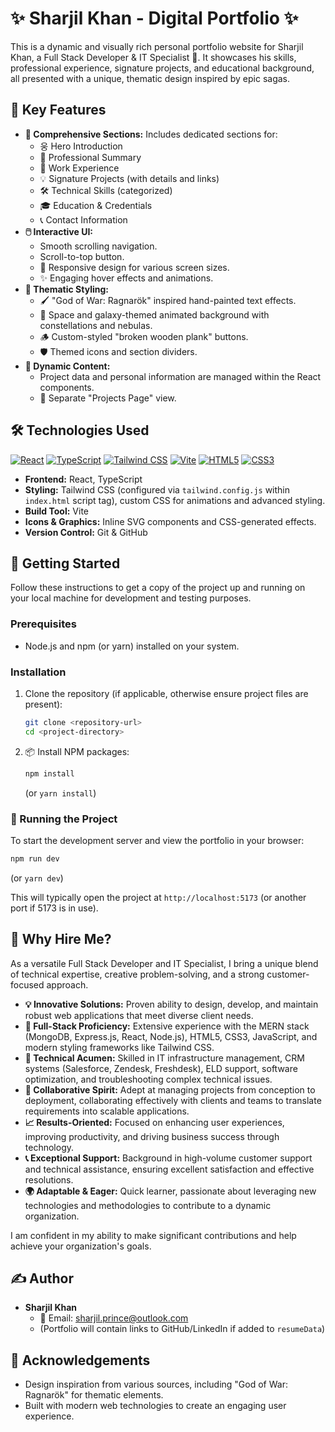# ✨ Sharjil Khan - Digital Portfolio ✨

This is a dynamic and visually rich personal portfolio website for Sharjil Khan, a Full Stack Developer & IT Specialist 🚀. It showcases his skills, professional experience, signature projects, and educational background, all presented with a unique, thematic design inspired by epic sagas.

## 🌟 Key Features

*   **📜 Comprehensive Sections:** Includes dedicated sections for:
    *   웅 Hero Introduction
    *   📝 Professional Summary
    *   💼 Work Experience
    *   💡 Signature Projects (with details and links)
    *   🛠️ Technical Skills (categorized)
    *   🎓 Education & Credentials
    *   📞 Contact Information
*   **🖱️ Interactive UI:**
    *   Smooth scrolling navigation.
    *   Scroll-to-top button.
    *   📱 Responsive design for various screen sizes.
    *   ✨ Engaging hover effects and animations.
*   **🎨 Thematic Styling:**
    *   🖌️ "God of War: Ragnarök" inspired hand-painted text effects.
    *   🌌 Space and galaxy-themed animated background with constellations and nebulas.
    *   🪵 Custom-styled "broken wooden plank" buttons.
    *   🛡️ Themed icons and section dividers.
*   **🔄 Dynamic Content:**
    *   Project data and personal information are managed within the React components.
    *   📄 Separate "Projects Page" view.

## 🛠️ Technologies Used

[![React](https://img.shields.io/badge/React-20232A?style=for-the-badge&logo=react&logoColor=61DAFB)](https://reactjs.org/)
[![TypeScript](https://img.shields.io/badge/TypeScript-007ACC?style=for-the-badge&logo=typescript&logoColor=white)](https://www.typescriptlang.org/)
[![Tailwind CSS](https://img.shields.io/badge/Tailwind_CSS-38B2AC?style=for-the-badge&logo=tailwind-css&logoColor=white)](https://tailwindcss.com/)
[![Vite](https://img.shields.io/badge/Vite-B73BFE?style=for-the-badge&logo=vite&logoColor=FFD62E)](https://vitejs.dev/)
[![HTML5](https://img.shields.io/badge/HTML5-E34F26?style=for-the-badge&logo=html5&logoColor=white)](https://developer.mozilla.org/en-US/docs/Web/Guide/HTML/HTML5)
[![CSS3](https://img.shields.io/badge/CSS3-1572B6?style=for-the-badge&logo=css3&logoColor=white)](https://developer.mozilla.org/en-US/docs/Web/CSS)

*   **Frontend:** React, TypeScript
*   **Styling:** Tailwind CSS (configured via `tailwind.config.js` within `index.html` script tag), custom CSS for animations and advanced styling.
*   **Build Tool:** Vite
*   **Icons & Graphics:** Inline SVG components and CSS-generated effects.
*   **Version Control:** Git & GitHub

## 🚀 Getting Started

Follow these instructions to get a copy of the project up and running on your local machine for development and testing purposes.

### Prerequisites

*   Node.js and npm (or yarn) installed on your system.

### Installation

1.  Clone the repository (if applicable, otherwise ensure project files are present):
    ```bash
    git clone <repository-url>
    cd <project-directory>
    ```
2.  📦 Install NPM packages:
    ```bash
    npm install
    ```
    (or `yarn install`)

### 🏃 Running the Project

To start the development server and view the portfolio in your browser:

```bash
npm run dev
```
(or `yarn dev`)

This will typically open the project at `http://localhost:5173` (or another port if 5173 is in use).

## 🤔 Why Hire Me?

As a versatile Full Stack Developer and IT Specialist, I bring a unique blend of technical expertise, creative problem-solving, and a strong customer-focused approach.

*   **💡 Innovative Solutions:** Proven ability to design, develop, and maintain robust web applications that meet diverse client needs.
*   **💪 Full-Stack Proficiency:** Extensive experience with the MERN stack (MongoDB, Express.js, React, Node.js), HTML5, CSS3, JavaScript, and modern styling frameworks like Tailwind CSS.
*   **🔧 Technical Acumen:** Skilled in IT infrastructure management, CRM systems (Salesforce, Zendesk, Freshdesk), ELD support, software optimization, and troubleshooting complex technical issues.
*   **🤝 Collaborative Spirit:** Adept at managing projects from conception to deployment, collaborating effectively with clients and teams to translate requirements into scalable applications.
*   **📈 Results-Oriented:** Focused on enhancing user experiences, improving productivity, and driving business success through technology.
*   **📞 Exceptional Support:** Background in high-volume customer support and technical assistance, ensuring excellent satisfaction and effective resolutions.
*   **🌍 Adaptable & Eager:** Quick learner, passionate about leveraging new technologies and methodologies to contribute to a dynamic organization.

I am confident in my ability to make significant contributions and help achieve your organization's goals.

## ✍️ Author

*   **Sharjil Khan**
    *   📧 Email: [sharjil.prince@outlook.com](mailto:sharjil.prince@outlook.com)
    *   (Portfolio will contain links to GitHub/LinkedIn if added to `resumeData`)

## 🙏 Acknowledgements

*   Design inspiration from various sources, including "God of War: Ragnarök" for thematic elements.
*   Built with modern web technologies to create an engaging user experience.
